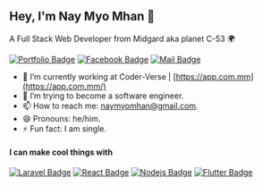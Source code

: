 ## Hey, I'm Nay Myo Mhan 👻

A Full Stack Web Developer from Midgard aka planet C-53 🌍

[![Portfolio Badge](https://img.shields.io/badge/-Profile.me-f7c307?style=flat&labelColor=f7c307&logo=react&logoColor=black)](https://www.facebook.com/naymyomhan/)
[![Facebook Badge](https://img.shields.io/badge/-naymyomhan-1874ed?style=flat&labelColor=1874ed&logo=facebook&logoColor=white)](https://www.facebook.com/naymyomhan/) [![Mail Badge](https://img.shields.io/badge/-naymyomhan@gmail.com-c0392b?style=flat&labelColor=c0392b&logo=gmail&logoColor=white)](mailto:naymyomhan@gmail.com)

<!-- TODO: Add last video link -->

- 🔭 I’m currently working at Coder-Verse | [https://app.com.mm](https://app.com.mm/)
- 🤔 I’m trying to become a software engineer.
- 📫 How to reach me: naymyomhan@gmail.com.
- 😄 Pronouns: he/him.
- ⚡ Fun fact: I am single.

#### I can make cool things with

<!-- TODO: Make technologies links takes you to repositories -->

[![Laravel Badge](https://img.shields.io/badge/-Laravel-fb503b?style=for-the-badge&labelColor=white&logo=laravel&logoColor=fb503b )](#) [![React Badge](https://img.shields.io/badge/-React-20d6ff?style=for-the-badge&labelColor=white&logo=react&logoColor=20d6ff)](#) [![Nodejs Badge](https://img.shields.io/badge/-Nodejs-3C873A?style=for-the-badge&labelColor=white&logo=node.js&logoColor=3C873A)](#)  [![Flutter Badge](https://img.shields.io/badge/-Flutter-3fa0ee?style=for-the-badge&labelColor=white&logo=flutter&logoColor=3fa0ee )](#) 
